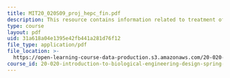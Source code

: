 ```yaml
---
title: MIT20_020S09_proj_hepc_fin.pdf
description: This resource contains information related to treatment of hepatitis C.
type: course
layout: pdf
uid: 31a618a04e1395e42fb441a281d76f12
file_type: application/pdf
file_location: >-
  https://open-learning-course-data-production.s3.amazonaws.com/20-020-introduction-to-biological-engineering-design-spring-2009/31a618a04e1395e42fb441a281d76f12_MIT20_020S09_proj_hepc_fin.pdf
course_id: 20-020-introduction-to-biological-engineering-design-spring-2009
---
```

